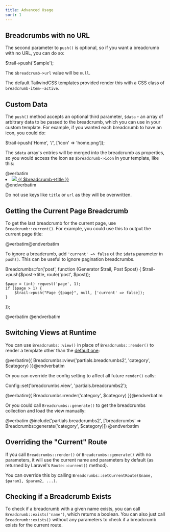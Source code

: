 ```yaml
---
title: Advanced Usage
sort: 1
---
```


## Breadcrumbs with no URL

The second parameter to `push()` is optional, so if you want a breadcrumb with no URL, you can do so:

<x-code lang="php">$trail->push('Sample');</x-code>

The `$breadcrumb->url` value will be `null`.

The default TailwindCSS templates provided render this with a CSS class of `breadcrumb-item--active`.

## Custom Data

The `push()` method accepts an optional third parameter, `$data` - an array of arbitrary data to be passed to the breadcrumb,
which you can use in your custom template. For example, if you wanted each breadcrumb to have an icon, you could do:

<x-code lang="php">$trail->push('Home', '/', ['icon' => 'home.png']);</x-code>

The `$data` array's entries will be merged into the breadcrumb as properties, so you would access the icon as `$breadcrumb->icon` in your
template, like this:

<x-code lang="html">
@verbatim
<li>
    <a href="{{ $breadcrumb->url }}">
        <img src="/images/icons/{{ $breadcrumb->icon }}">
        {{ $breadcrumb->title }}
    </a>
</li>
@endverbatim
</x-code>

<x-tip>Do not use keys like <code>title</code> or <code>url</code> as they will be overwritten.</x-tip>

## Getting the Current Page Breadcrumb

To get the last breadcrumb for the current page, use `Breadcrumb::current()`. For example, you could use this to
output the current page title:

<x-code lang="html">@verbatim<title>{{ ($breadcrumb = Breadcrumb::current()) ? $breadcrumb->title : 'Fallback Title'  }}</title>@endverbatim</x-code>

To ignore a breadcrumb, add `'current' => false` ot the `$data` parameter in `push()`. This can be useful to ignore pagination breadcrumbs.

<x-code lang="php">
Breadcrumbs::for('post', function (Generator $trail, Post $post) {
    $trail->push($post->title, route('post', $post));

    $page = (int) request('page', 1);
    if ($page > 1) {
        $trail->push("Page {$page}", null, ['current' => false]);
    }
});
</x-code>

<x-code lang="html">
@verbatim
<title>
    {{ ($breadcrumb = Breadcrumbs::current()) ? "{$breadcrumb->title} -" : '' }}
    {{ ($page = (int) request('page')) > 1 ? "Page {$page} -" : '' }}
    Acme
</title>
@endverbatim
</x-code>

## Switching Views at Runtime
You can use `Breadcrumbs::view()` in place of `Breadcrumbs::render()` to render a template other than the [default one](/laravel-breadcrumbs/v1/usage/basic-usage#choose-a-template):

<x-code lang="html">@verbatim{{ Breadcrumbs::view('partials.breadcrumbs2', 'category', $category) }}@endverbatim</x-code>

Or you can override the config setting to affect all future `render()` calls:

<x-code lang="php">Config::set('breadcrumbs.view', 'partials.breadcrumbs2');</x-code>

<x-code lang="html">@verbatim{{ Breadcrumbs::render('category', $category) }}@endverbatim</x-code>

Or you could call `Breadcrumbs::generate()` to get the breadcrumbs collection and load the view manually:

<x-code lang="html">
@verbatim
@include('partials.breadcrumbs2', ['breadcrumbs' => Breadcrumbs::generate('category', $category)])
@endverbatim
</x-code>

## Overriding the "Current" Route

If you call `Breadcrumbs::render()` or `Breadcrumbs::generate()` with no parameters, it will use the current
name and parameters by default (as returned by Laravel's `Route::current()` method).

You can override this by calling `Breadcrumbs::setCurrentRoute($name, $param1, $param2, ...)`.

## Checking if a Breadcrumb Exists

To check if a breadcrumb with a given name exists, you can call `Breadcrumb::exists('name')`, which returns a boolean.
You can also just call `Breadcrumb::exists()` without any parameters to check if a breadcrumb exists for the current route.
